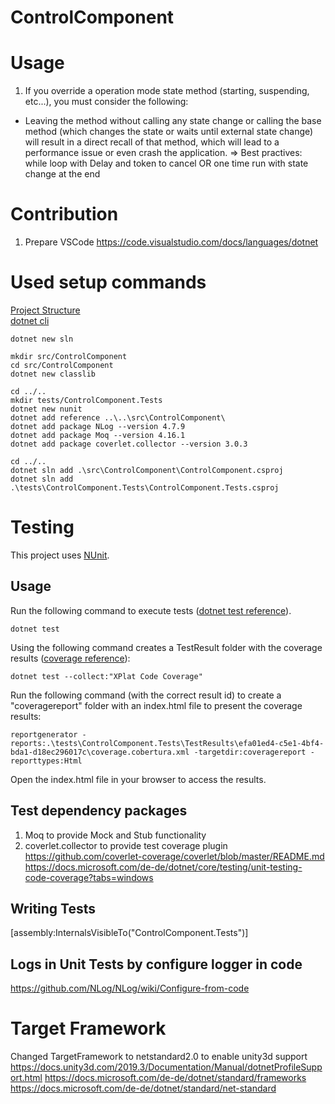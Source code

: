 # ControlComponent

# Usage
1. If you override a operation mode state method (starting, suspending, etc...), you must consider the following:
-   Leaving the method without calling any state change or calling the base method (which changes the state or waits until external state change) will result in a direct recall of that method, which will lead to a performance issue or even crash the application.
=> Best practives: while loop with Delay and token to cancel OR one time run with state change at the end

# Contribution
1. Prepare VSCode https://code.visualstudio.com/docs/languages/dotnet

# Used setup commands
[Project Structure](https://docs.microsoft.com/de-de/dotnet/core/porting/project-structure)  
[dotnet cli](https://docs.microsoft.com/de-de/dotnet/core/tools/dotnet-new)
```
dotnet new sln

mkdir src/ControlComponent
cd src/ControlComponent
dotnet new classlib

cd ../..
mkdir tests/ControlComponent.Tests
dotnet new nunit
dotnet add reference ..\..\src\ControlComponent\
dotnet add package NLog --version 4.7.9
dotnet add package Moq --version 4.16.1
dotnet add package coverlet.collector --version 3.0.3

cd ../..
dotnet sln add .\src\ControlComponent\ControlComponent.csproj
dotnet sln add .\tests\ControlComponent.Tests\ControlComponent.Tests.csproj
```

# Testing
This project uses [NUnit](https://nunit.org/).

## Usage
Run the following command to execute tests ([dotnet test reference](https://docs.microsoft.com/de-de/dotnet/core/tools/dotnet-test)).
```
dotnet test
```

Using the following command creates a TestResult folder with the coverage results ([coverage reference](https://docs.microsoft.com/de-de/dotnet/core/testing/unit-testing-code-coverage?tabs=windows#integrate-with-net-test)):  
```
dotnet test --collect:"XPlat Code Coverage"
```

Run the following command (with the correct result id) to create a "coveragereport" folder with an index.html file to present the coverage results:
```
reportgenerator -reports:.\tests\ControlComponent.Tests\TestResults\efa01ed4-c5e1-4bf4-bda1-d18ec296017c\coverage.cobertura.xml -targetdir:coveragereport -reporttypes:Html
```

Open the index.html file in your browser to access the results.

## Test dependency packages
1. Moq to provide Mock and Stub functionality
2. coverlet.collector to provide test coverage plugin
https://github.com/coverlet-coverage/coverlet/blob/master/README.md
https://docs.microsoft.com/de-de/dotnet/core/testing/unit-testing-code-coverage?tabs=windows

## Writing Tests
[assembly:InternalsVisibleTo("ControlComponent.Tests")]

## Logs in Unit Tests by configure logger in code
https://github.com/NLog/NLog/wiki/Configure-from-code

# Target Framework
Changed TargetFramework to netstandard2.0 to enable unity3d support
https://docs.unity3d.com/2019.3/Documentation/Manual/dotnetProfileSupport.html
https://docs.microsoft.com/de-de/dotnet/standard/frameworks
https://docs.microsoft.com/de-de/dotnet/standard/net-standard



